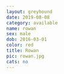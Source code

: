 ```yaml
---
layout: greyhound
date: 2019-08-08
category: available
name: rowan
sex: male
dob: 2016-03-01
color: red
title: Rowan
pic: rowan.jpg
cats: no
---
```


